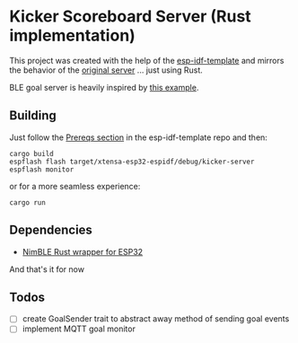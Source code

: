 # Kicker Scoreboard Server (Rust implementation)

This project was created with the help of the [esp-idf-template](https://github.com/esp-rs/esp-idf-template) and mirrors the behavior of the [original server](../server/sketch_kicker/) ... just using Rust.

BLE goal server is heavily inspired by [this example](https://github.com/taks/esp32-nimble/blob/develop/examples/ble_server.rs).

## Building

Just follow the [Prereqs section](https://github.com/esp-rs/esp-idf-template#prerequisites) in the esp-idf-template repo and then:

```shell
cargo build
espflash flash target/xtensa-esp32-espidf/debug/kicker-server
espflash monitor
```

or for a more seamless experience:

```shell
cargo run
```

## Dependencies

- [NimBLE Rust wrapper for ESP32](https://github.com/taks/esp32-nimble)

And that's it for now

## Todos

- [ ] create GoalSender trait to abstract away method of sending goal events
- [ ] implement MQTT goal monitor
